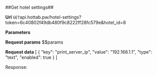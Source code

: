 ##Get hotel settings##


**Url**
<code>GET</code>api.hottab.pw/hotel-settings?token=6c40802f49db480f9c8222ff28fc579e&hotel_id=8


**Parameters**

**Request params**
$$params

**Request data**
[
    {
        "key": "print_server_ip",
        "value": "192.168.1.1",
        "type": "text",
        "enabled": true
    }
]


Response:

```


```

